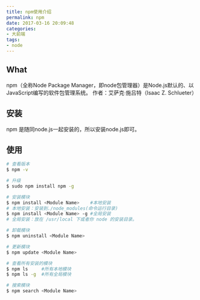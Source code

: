 ```yaml
---
title: npm使用介绍
permalink: npm
date: 2017-03-16 20:09:48
categories:
- 大前端
tags:
- node
---
```

## What
npm（全称Node Package Manager，即node包管理器）是Node.js默认的、以JavaScript编写的软件包管理系统。
作者：艾萨克·施吕特（Isaac Z. Schlueter）

## 安装
npm 是随同node.js一起安装的，所以安装node.js即可。

## 使用
```bash
# 查看版本
$ npm -v

# 升级
$ sudo npm install npm -g

# 安装模块
$ npm install <Module Name>    #本地安装
# 本地安装：安装到./node_modules(命令运行目录)
$ npm install <Module Name> -g #全局安装
# 全局安装：放在 /usr/local 下或者你 node 的安装目录。

# 卸载模块
$ npm uninstall <Module Name>

# 更新模块
$ npm update <Module Name>

# 查看所有安装的模块
$ npm ls     #所有本地模块
$ npm ls -g  #所有全局模块

# 搜索模块
$ npm search <Module Name>

```
